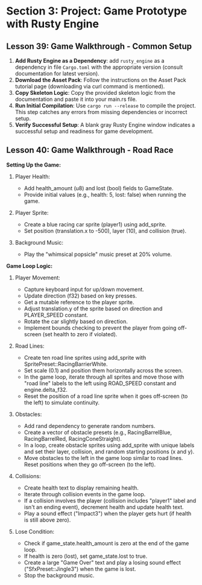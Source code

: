 # Section 3: Project: Game Prototype with Rusty Engine

## Lesson 39: Game Walkthrough - Common Setup

1. **Add Rusty Engine as a Dependency**: add `rusty_engine` as a dependency in file `Cargo.toml` with the appropriate version (consult documentation for latest version).
2. **Download the Asset Pack**: Follow the instructions on the Asset Pack tutorial page (downloading via curl command is mentioned).
3. **Copy Skeleton Logic**: Copy the provided skeleton logic from the documentation and paste it into your main.rs file.
4. **Run Initial Compilation**: Use `cargo run --release` to compile the project. This step catches any errors from missing dependencies or incorrect setup.
5. **Verify Successful Setup**: A blank gray Rusty Engine window indicates a successful setup and readiness for game development.

## Lesson 40: Game Walkthrough - Road Race

**Setting Up the Game:**

1. Player Health:

   - Add health_amount (u8) and lost (bool) fields to GameState.
   - Provide initial values (e.g., health: 5, lost: false) when running the game.

2. Player Sprite:

   - Create a blue racing car sprite (player1) using add_sprite.
   - Set position (translation.x to -500), layer (10), and collision (true).

3. Background Music:

   - Play the "whimsical popsicle" music preset at 20% volume.

**Game Loop Logic:**

1. Player Movement:

   - Capture keyboard input for up/down movement.
   - Update direction (f32) based on key presses.
   - Get a mutable reference to the player sprite.
   - Adjust translation.y of the sprite based on direction and PLAYER_SPEED constant.
   - Rotate the car slightly based on direction.
   - Implement bounds checking to prevent the player from going off-screen (set health to zero if violated).

2. Road Lines:

   - Create ten road line sprites using add_sprite with SpritePreset::RacingBarrierWhite.
   - Set scale (0.1) and position them horizontally across the screen.
   - In the game loop, iterate through all sprites and move those with "road line" labels to the left using ROAD_SPEED constant and engine.delta_f32.
   - Reset the position of a road line sprite when it goes off-screen (to the left) to simulate continuity.

3. Obstacles:

   - Add rand dependency to generate random numbers.
   - Create a vector of obstacle presets (e.g., RacingBarrelBlue, RacingBarrelRed, RacingConeStraight).
   - In a loop, create obstacle sprites using add_sprite with unique labels and set their layer, collision, and random starting positions (x and y).
   - Move obstacles to the left in the game loop similar to road lines. Reset positions when they go off-screen (to the left).

4. Collisions:

   - Create health text to display remaining health.
   - Iterate through collision events in the game loop.
   - If a collision involves the player (collision includes "player1" label and isn't an ending event), decrement health and update health text.
   - Play a sound effect ("Impact3") when the player gets hurt (if health is still above zero).

5. Lose Condition:
   - Check if game_state.health_amount is zero at the end of the game loop.
   - If health is zero (lost), set game_state.lost to true.
   - Create a large "Game Over" text and play a losing sound effect ("SfxPreset::Jingle3") when the game is lost.
   - Stop the background music.